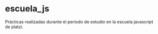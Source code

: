 # escuela_js
Prácticas realizadas durante el periodo de estudio en la escuela javascript de platzi.
